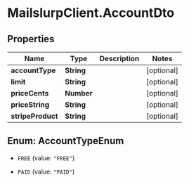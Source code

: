# MailslurpClient.AccountDto

## Properties
Name | Type | Description | Notes
------------ | ------------- | ------------- | -------------
**accountType** | **String** |  | [optional] 
**limit** | **String** |  | [optional] 
**priceCents** | **Number** |  | [optional] 
**priceString** | **String** |  | [optional] 
**stripeProduct** | **String** |  | [optional] 


<a name="AccountTypeEnum"></a>
## Enum: AccountTypeEnum


* `FREE` (value: `"FREE"`)

* `PAID` (value: `"PAID"`)




